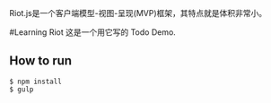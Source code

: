 Riot.js是一个客户端模型-视图-呈现(MVP)框架，其特点就是体积非常小。

#Learning Riot
这是一个用它写的 Todo Demo.

## How to run 

```
$ npm install
$ gulp

```